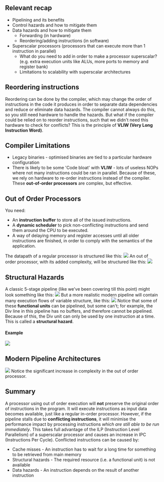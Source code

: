 ## Relevant recap
- Pipelining and its benefits
- Control hazards and how to mitigate them
- Data hazards and how to mitigate them
	- Forwarding (in hardware)
	- Reordering/adding instructions (in software)
- Superscalar processors (processors that can execute more than 1 instruction in parallel)
	- What do you need to add in order to make a processor superscalar? (e.g. extra execution units like ALUs, more ports to memory and register bank)
	- Limitations to scalability with superscalar architectures

## Reordering instructions
Reordering can be done by the compiler, which may change the order of instructions in the code it produces in order to separate data dependencies and reduce or eliminate data hazards. The compiler cannot always do this, so you still need hardware to handle the hazards.
But what if the compiler could be relied on to reorder instructions, such that we didn't need this hardware to check for conflicts? This is the principle of **VLIW (Very Long Instruction Word)**. 

## Compiler Limitations
- Legacy binaries - optimised binaries are tied to a particular hardware configuration
- There is likely to be some 'Code bloat' with **VLIW** - lots of useless NOPs where not many instructions could be ran in parallel.
Because of these, we rely on hardware to re-order instructions instead of the compiler. These **out-of-order processors** are complex, but effective.

## Out of Order Processors
You need:
- An **instruction buffer** to store all of the issued instructions.
- A **dynamic scheduler** to pick non-conflicting instructions and send them around the CPU to be executed.
- A way of delaying memory and register accesses until all older instructions are finished, in order to comply with the semantics of the application.

The datapath of a regular processor is structured like this:
![](Pasted%20image%2020230313103358.png)
An out of order processor, with its added complexity, will be structured like this:
![](Pasted%20image%2020230313103514.png)

## Structural Hazards
A classic 5-stage pipeline (like we've been covering till this point) might look something like this:
![](Pasted%20image%2020230313103619.png)
But a more realistic modern pipeline will contain many execution flows of variable structure, like this:
![](Pasted%20image%2020230313103720.png)
Notice that some of these **functional units** can be pipelined, but some can't; for example, the Div line in this pipeline has no buffers, and therefore cannot be pipelined. Because of this, the Div unit can only be used by one instruction at a time. This is called a **structural hazard**.
#### Example
![](Pasted%20image%2020230313104138.png)

## Modern Pipeline Architectures
![](Pasted%20image%2020230313104206.png)
Notice the significant increase in complexity in the out of order processor.

## Summary
A processor using out of order execution will **not** preserve the original order of instructions in the program. It will execute instructions as input data becomes available, just like a regular in-order processor. However, if the pipeline stalls due to **conflicting instructions**, it will minimise the performance impact by processing instructions *which are still able to be run immediately*. This takes full advantage of the ILP (Instruction Level Parallelism) of a superscalar processor and causes an increase in IPC (Instructions Per Cycle).
Conflicted instructions can be caused by:
- Cache misses - An instruction has to wait for a long time for something to be retrieved from main memory
- Structural hazards - The required resource (i.e. a functional unit) is not available
- Data hazards - An instruction depends on the result of another instruction